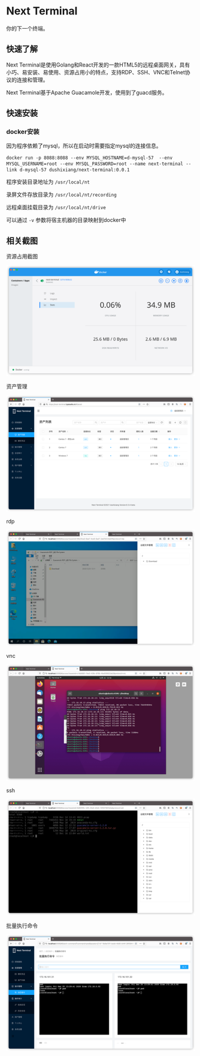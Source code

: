 # Next Terminal
你的下一个终端。

## 快速了解

Next Terminal是使用Golang和React开发的一款HTML5的远程桌面网关，具有小巧、易安装、易使用、资源占用小的特点，支持RDP、SSH、VNC和Telnet协议的连接和管理。

Next Terminal基于Apache Guacamole开发，使用到了guacd服务。

## 快速安装

### docker安装

因为程序依赖了mysql，所以在启动时需要指定mysql的连接信息。

```shell
docker run -p 8088:8088 --env MYSQL_HOSTNAME=d-mysql-57  --env MYSQL_USERNAME=root --env MYSQL_PASSWORD=root --name next-terminal --link d-mysql-57 dushixiang/next-terminal:0.0.1 
```

程序安装目录地址为 `/usr/local/nt`

录屏文件存放目录为 `/usr/local/nt/recording`

远程桌面挂载目录为 `/usr/local/nt/drive`

可以通过 `-v` 参数将宿主机器的目录映射到docker中


## 相关截图

资源占用截图

![资源占用截图](./screenshot/docker_stats.png)

资产管理

![资产](./screenshot/assets.png)

rdp

![rdp](./screenshot/rdp.png)

vnc

![vnc](./screenshot/vnc.png)

ssh

![ssh](./screenshot/ssh.png)

批量执行命令

![批量执行命令](./screenshot/command.png)